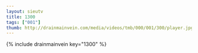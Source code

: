 ```yaml
--- 
layout: sieutv
title: 1300
tags: ["001"]
thumb: http://drainmainvein.com/media/videos/tmb/000/001/300/player.jpg
---
```

{% include drainmainvein key="1300" %} 
